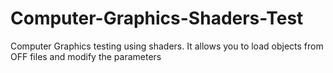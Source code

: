 Computer-Graphics-Shaders-Test
==============================

Computer Graphics testing using shaders. It allows you to load objects from OFF files and modify the parameters
